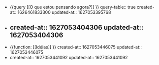 - {{query [[O que estou pensando agora?]] }}
  query-table:: true
  created-at:: 1626461833300
  updated-at:: 1627053395768
-
  created-at:: 1627053404306
  updated-at:: 1627053404306
  ---
- {{function: [[Idéias]] }}
  created-at:: 1627053446075
  updated-at:: 1627053446075
-
  created-at:: 1627053441092
  updated-at:: 1627053441092
